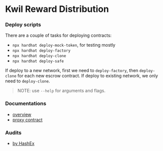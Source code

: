 # Kwil Reward Distribution

### Deploy scripts

There are a couple of tasks for deploying contracts:
- `npx hardhat deploy-mock-token`, for testing mostly
- `npx hardhat deploy-factory`
- `npx hardhat deploy-clone`
- `npx hardhat deploy-safe`

If deploy to a new network, first we need to `deploy-factory`, then `deploy-clone` for each new escrow contract.
If deploy to existing network, we only need to `deploy-clone`.

> NOTE: use `--help` for arguments and flags.

### Documentations

- [overview](./docs/README.md)
- [proxy contract](./docs/RewardDistributor.md)

### Audits

- [by HashEx](./docs/RewardDistributor_HashEx_Audit.pdf)